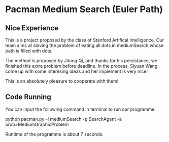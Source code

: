 # Pacman Medium Search (Euler Path)

## Nice Experience
This is a project proposed by the class of Stanford Artifical Intelligence. Our team aims at sloving the problem of eating all dots in mediumSearch whose path is filled with dots.

The method is proposed by Jitong Qi, and thanks for his persistance, we finished this extra problem before deadline. In the process, Siyuan Wang come up with some interesing ideas and her implement is very nice! 

This is an absolutely pleasure to cooperate with them!


## Code Running
You can input the following command in terminal to run our programme:

python pacman.py -l mediumSearch -p SearchAgent -a prob=MediumGraphicProblem

Runtime of the programme is about 7 seconds.
